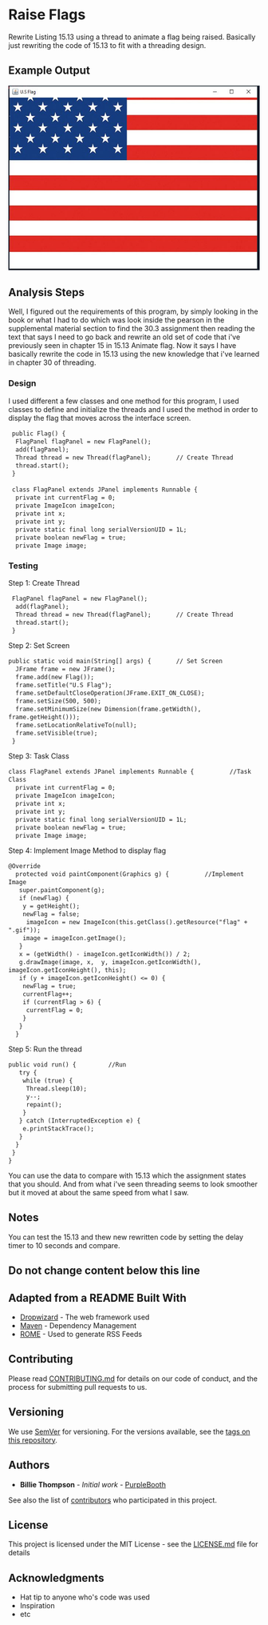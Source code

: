 # Raise Flags

Rewrite Listing 15.13 using a thread to animate a flag being raised. Basically just rewriting the code 
of 15.13 to fit with a threading design.

## Example Output

![Sample Output](README.jpg)

## Analysis Steps

Well, I figured out the requirements of this program, by simply looking in the book or what I had to do which was
 look inside the pearson in the supplemental material section to find the 30.3 assignment
then reading the text that says I need to go back and rewrite an old set of code that i've previously seen
in chapter 15 in 15.13 Animate flag. Now it says I have basically rewrite the code in 15.13 using the new 
knowledge that i've learned in chapter 30 of threading.

### Design

I used different a few classes and one method for this program, I used classes to define and initialize the threads 
and I used the method in order to display the flag that moves across the interface screen.

```
 public Flag() {
  FlagPanel flagPanel = new FlagPanel();
  add(flagPanel);
  Thread thread = new Thread(flagPanel);       // Create Thread
  thread.start();
 }
 
 class FlagPanel extends JPanel implements Runnable {
  private int currentFlag = 0;
  private ImageIcon imageIcon;
  private int x;
  private int y;
  private static final long serialVersionUID = 1L;
  private boolean newFlag = true;
  private Image image;
```

### Testing


Step 1: Create Thread

```
 FlagPanel flagPanel = new FlagPanel();
  add(flagPanel);
  Thread thread = new Thread(flagPanel);       // Create Thread
  thread.start();
 }
```

Step 2: Set Screen

```
public static void main(String[] args) {       // Set Screen
  JFrame frame = new JFrame();               
  frame.add(new Flag());
  frame.setTitle("U.S Flag");                     
  frame.setDefaultCloseOperation(JFrame.EXIT_ON_CLOSE);
  frame.setSize(500, 500);
  frame.setMinimumSize(new Dimension(frame.getWidth(), frame.getHeight()));
  frame.setLocationRelativeTo(null);
  frame.setVisible(true);
 }
```
Step 3: Task Class
```
class FlagPanel extends JPanel implements Runnable {          //Task Class
  private int currentFlag = 0;
  private ImageIcon imageIcon;
  private int x;
  private int y;
  private static final long serialVersionUID = 1L;
  private boolean newFlag = true;
  private Image image;
```
Step 4: Implement Image Method to display flag

```
@Override
  protected void paintComponent(Graphics g) {          //Implement Image
   super.paintComponent(g);
   if (newFlag) {
    y = getHeight();
    newFlag = false;
     imageIcon = new ImageIcon(this.getClass().getResource("flag" + ".gif"));
    image = imageIcon.getImage();
   }
   x = (getWidth() - imageIcon.getIconWidth()) / 2;
   g.drawImage(image, x,  y, imageIcon.getIconWidth(), imageIcon.getIconHeight(), this);
   if (y + imageIcon.getIconHeight() <= 0) {
    newFlag = true;
    currentFlag++;
    if (currentFlag > 6) {
     currentFlag = 0;
    }    
   }
  }
```
Step 5: Run the thread
```
public void run() {         //Run
   try {
    while (true) {
     Thread.sleep(10);
     y--;          
     repaint();
    }
   } catch (InterruptedException e) {
    e.printStackTrace();
   }
  }
 }
}
```

You can use the data to compare with 15.13 which the assignment states that you should. And from what i've seen
threading seems to look smoother but it moved at about the same speed from what I saw.

## Notes

You can test the 15.13 and thew new rewritten code by setting the delay timer to 10 seconds
and compare.


## Do not change content below this line
## Adapted from a README Built With

* [Dropwizard](http://www.dropwizard.io/1.0.2/docs/) - The web framework used
* [Maven](https://maven.apache.org/) - Dependency Management
* [ROME](https://rometools.github.io/rome/) - Used to generate RSS Feeds

## Contributing

Please read [CONTRIBUTING.md](https://gist.github.com/PurpleBooth/b24679402957c63ec426) for details on our code of conduct, and the process for submitting pull requests to us.

## Versioning

We use [SemVer](http://semver.org/) for versioning. For the versions available, see the [tags on this repository](https://github.com/your/project/tags). 

## Authors

* **Billie Thompson** - *Initial work* - [PurpleBooth](https://github.com/PurpleBooth)

See also the list of [contributors](https://github.com/your/project/contributors) who participated in this project.

## License

This project is licensed under the MIT License - see the [LICENSE.md](LICENSE.md) file for details

## Acknowledgments

* Hat tip to anyone who's code was used
* Inspiration
* etc
